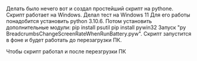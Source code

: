 Делать было нечего вот и создал простейший скрипт на pythone.
Скрипт работает на Windows. Делал тест на Windows 11
Для его работы понадобится установить python 3.10.6.
Потом установить дополнительные модули:
pip install psutil
pip install pywin32
Запуск "py BreadcrumbsChangeScreenRateWhenRunBattery.pyw".
Скрипт запустится в фоне и будет работать до перезагрузки ПК.

Чтобы скрипт работал и после перезгрузки ПК 
